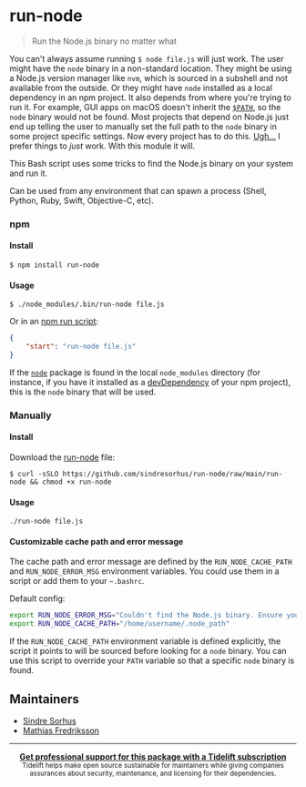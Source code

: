 # run-node

> Run the Node.js binary no matter what

You can't always assume running `$ node file.js` will just work. The user might have the `node` binary in a non-standard location. They might be using a Node.js version manager like `nvm`, which is sourced in a subshell and not available from the outside. Or they might have `node` installed as a local dependency in an npm project. It also depends from where you're trying to run it. For example, GUI apps on macOS doesn't inherit the [`$PATH`](https://en.wikipedia.org/wiki/PATH_(variable)), so the `node` binary would not be found. Most projects that depend on Node.js just end up telling the user to manually set the full path to the `node` binary in some project specific settings. Now every project has to do this. [Ugh...](https://gist.github.com/cookrn/4015437) I prefer things to *just* work. With this module it will.

This Bash script uses some tricks to find the Node.js binary on your system and run it.

Can be used from any environment that can spawn a process (Shell, Python, Ruby, Swift, Objective-C, etc).

### npm

#### Install

```
$ npm install run-node
```

#### Usage

```
$ ./node_modules/.bin/run-node file.js
```

Or in an [npm run script](https://docs.npmjs.com/cli/run-script):

```json
{
	"start": "run-node file.js"
}
```

If the [`node`](https://www.npmjs.com/package/node) package is found in the local `node_modules` directory (for instance, if you have it installed as a [devDependency](https://docs.npmjs.com/files/package.json#devdependencies) of your npm project), this is the `node` binary that will be used.

### Manually

#### Install

Download the [run-node](run-node) file:

```
$ curl -sSLO https://github.com/sindresorhus/run-node/raw/main/run-node && chmod +x run-node
```

#### Usage

```
./run-node file.js
```

#### Customizable cache path and error message

The cache path and error message are defined by the `RUN_NODE_CACHE_PATH` and `RUN_NODE_ERROR_MSG` environment variables. You could use them in a script or add them to your `~.bashrc`.

Default config:

```sh
export RUN_NODE_ERROR_MSG="Couldn't find the Node.js binary. Ensure you have Node.js installed. Open an issue on https://github.com/sindresorhus/run-node"
export RUN_NODE_CACHE_PATH="/home/username/.node_path"
```

If the `RUN_NODE_CACHE_PATH` environment variable is defined explicitly, the script it points to will be sourced before looking for a `node` binary. You can use this script to override your `PATH` variable so that a specific `node` binary is found.

## Maintainers

- [Sindre Sorhus](https://github.com/sindresorhus)
- [Mathias Fredriksson](https://github.com/mafredri)

---

<div align="center">
	<b>
		<a href="https://tidelift.com/subscription/pkg/npm-run-node?utm_source=npm-run-node&utm_medium=referral&utm_campaign=readme">Get professional support for this package with a Tidelift subscription</a>
	</b>
	<br>
	<sub>
		Tidelift helps make open source sustainable for maintainers while giving companies<br>assurances about security, maintenance, and licensing for their dependencies.
	</sub>
</div>

